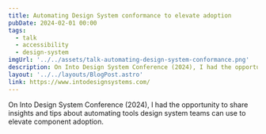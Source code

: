 ```yaml
---
title: Automating Design System conformance to elevate adoption
pubDate: 2024-02-01 00:00
tags:
  - talk
  - accessibility
  - design-system
imgUrl: '../../assets/talk-automating-design-system-conformance.png'
description: On Into Design System Conference (2024), I had the opportunity to share insights and tips about automating tools design system teams can use to elevate component adoption.  
layout: '../../layouts/BlogPost.astro'
link: https://www.intodesignsystems.com/
---
```


On Into Design System Conference (2024), I had the opportunity to share insights and tips about automating tools design system teams can use to elevate component adoption.  
